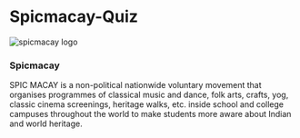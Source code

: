 # Spicmacay-Quiz

![spicmacay logo](https://user-images.githubusercontent.com/31509682/54547814-87158000-49cc-11e9-9e57-d5dc9c1a7d57.png)

### Spicmacay
SPIC MACAY is a non-political nationwide voluntary movement that organises programmes of classical music and dance, folk arts, crafts, yog, classic cinema screenings, heritage walks, etc. inside school and college campuses throughout the world to make students more aware about Indian and world heritage.
